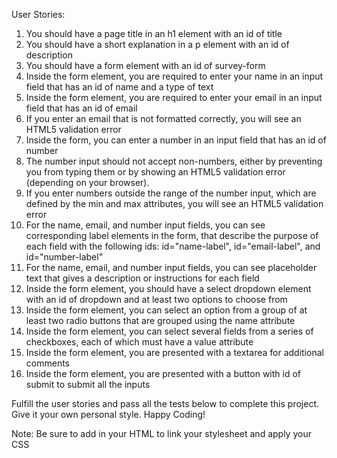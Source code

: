 User Stories:

1.  You should have a page title in an h1 element with an id of title
2.  You should have a short explanation in a p element with an id of description
3.  You should have a form element with an id of survey-form
4.  Inside the form element, you are required to enter your name in an input
	field that has an id of name and a type of text
5.  Inside the form element, you are required to enter your email in an input field that has an id of email
6.  If you enter an email that is not formatted correctly, you will see an HTML5 validation error
7.  Inside the form, you can enter a number in an input field that has an id of number
8.	The number input should not accept non-numbers, either by preventing you
	from typing them or by showing an HTML5 validation error (depending on your
	browser).
9.	If you enter numbers outside the range of the number input, which are
	defined by the min and max attributes, you will see an HTML5 validation
	error
10.	For the name, email, and number input fields, you can see corresponding
	label elements in the form, that describe the purpose of each field with
	the following ids: id="name-label", id="email-label", and id="number-label"
11.	For the name, email, and number input fields, you can see placeholder text
	that gives a description or instructions for each field
12.	Inside the form element, you should have a select dropdown element with an
	id of dropdown and at least two options to choose from
13.	Inside the form element, you can select an option from a group of at least
	two radio buttons that are grouped using the name attribute
14.	Inside the form element, you can select several fields from a series of
	checkboxes, each of which must have a value attribute
15. Inside the form element, you are presented with a textarea for additional comments
16. Inside the form element, you are presented with a button with id of submit to submit all the inputs

Fulfill the user stories and pass all the tests below to complete this project.
Give it your own personal style. Happy Coding!

Note: Be sure to add <link rel="stylesheet" href="styles.css"> in your HTML to
link your stylesheet and apply your CSS
